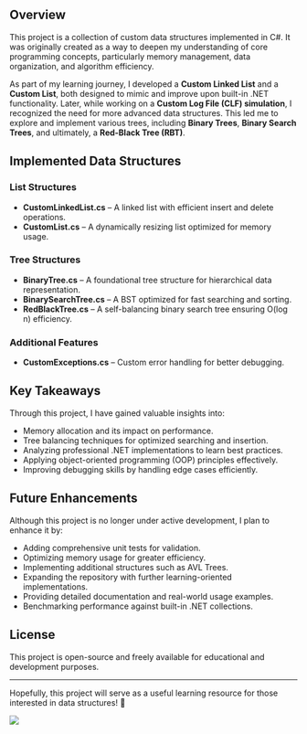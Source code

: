 <h2>Overview</h2>
<p>This project is a collection of custom data structures implemented in C#. It was originally created as a way to deepen my understanding of core programming concepts, particularly memory management, data organization, and algorithm efficiency.</p>

<p>As part of my learning journey, I developed a <strong>Custom Linked List</strong> and a <strong>Custom List</strong>, both designed to mimic and improve upon built-in .NET functionality. Later, while working on a <strong>Custom Log File (CLF) simulation</strong>, I recognized the need for more advanced data structures. This led me to explore and implement various trees, including <strong>Binary Trees</strong>, <strong>Binary Search Trees</strong>, and ultimately, a <strong>Red-Black Tree (RBT)</strong>.</p>

<h2>Implemented Data Structures</h2>
<h3>List Structures</h3>
<ul>
    <li><strong>CustomLinkedList.cs</strong> – A linked list with efficient insert and delete operations.</li>
    <li><strong>CustomList.cs</strong> – A dynamically resizing list optimized for memory usage.</li>
</ul>

<h3>Tree Structures</h3>
<ul>
    <li><strong>BinaryTree.cs</strong> – A foundational tree structure for hierarchical data representation.</li>
    <li><strong>BinarySearchTree.cs</strong> – A BST optimized for fast searching and sorting.</li>
    <li><strong>RedBlackTree.cs</strong> – A self-balancing binary search tree ensuring O(log n) efficiency.</li>
</ul>

<h3>Additional Features</h3>
<ul>
    <li><strong>CustomExceptions.cs</strong> – Custom error handling for better debugging.</li>
</ul>

<h2>Key Takeaways</h2>
<p>Through this project, I have gained valuable insights into:</p>
<ul>
    <li>Memory allocation and its impact on performance.</li>
    <li>Tree balancing techniques for optimized searching and insertion.</li>
    <li>Analyzing professional .NET implementations to learn best practices.</li>
    <li>Applying object-oriented programming (OOP) principles effectively.</li>
    <li>Improving debugging skills by handling edge cases efficiently.</li>
</ul>

<h2>Future Enhancements</h2>
<p>Although this project is no longer under active development, I plan to enhance it by:</p>
<ul>
    <li>Adding comprehensive unit tests for validation.</li>
    <li>Optimizing memory usage for greater efficiency.</li>
    <li>Implementing additional structures such as AVL Trees.</li>
    <li>Expanding the repository with further learning-oriented implementations.</li>
    <li>Providing detailed documentation and real-world usage examples.</li>
    <li>Benchmarking performance against built-in .NET collections.</li>
</ul>

<h2>License</h2>
<p>This project is open-source and freely available for educational and development purposes.</p>

<hr>
<p>Hopefully, this project will serve as a useful learning resource for those interested in data structures! 🚀</p>

﻿<img src="https://github.com/0xD4nny/Datastructures/releases/download/v1.0.0/Datastructures.png" style="max-width:100%; height:auto;">
